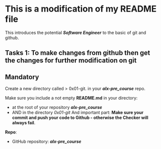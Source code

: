 # This is a modification of my README file

This introduces the potential ***Software Engineer*** to the basic of git and github.

## Tasks 1: To make changes from github then get the changes for further modification on git


## Mandatory
Create a new directory called > 0x01-git. in your ***alx-pre_course*** repo.

Make sure you include a not empty **README.md** in your directory:

- at the root of your repository ***alx-pre_course***
- AND in the directory *0x01-git*
And important part: **Make sure your commit and push your code to Github - otherwise the Checker will always fail**.

**Repo**:

- GitHub repository: ***alx-pre_course***
